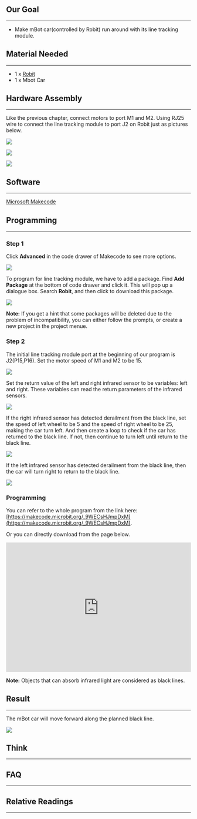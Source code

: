 ## Our Goal   
---  

- Make mBot car(controlled by Robit) run around with its line tracking module.   


## Material Needed  
---  

- 1 x [Robit](https://www.elecfreaks.com/estore/elecfreaks-robit-diy-mini-smart-cars-robot-development-platform-chassis-for-micro-bit-compatible-with-mbot.html)
- 1 x Mbot Car   


## Hardware Assembly  
---  

Like the previous chapter, connect motors to port M1 and M2. 
Using RJ25 wire to connect the line tracking module to port J2 on Robit just as pictures below.

![](https://i.imgur.com/pQI1cnx.png)  

![](https://i.imgur.com/buHExmA.jpg)  

![](https://i.imgur.com/LCkSCvZ.jpg)  


## Software
---

[Microsoft Makecode](https://makecode.microbit.org/#)


## Programming  
---

### Step 1

Click **Advanced** in the code drawer of Makecode to see more options. 

![](https://i.imgur.com/LjMR5IU.png)

To program for line tracking module, we have to add a package. Find **Add Package** at the bottom of code drawer and click it. This will pop up a dialogue box. Search **Robit**, and then click to download this package.

![](https://i.imgur.com/ISZ6w26.png)

**Note:**
If you get a hint that some packages will be deleted due to the problem of incompatibility, you can either follow the prompts, or create a new project in the project menue.

### Step 2

The initial line tracking module port at the beginning of our program is J2(P15,P16). Set the motor speed of M1 and M2 to be 15.

![](https://i.imgur.com/9yNapu4.png)

Set the return value of the left and right infrared sensor to be variables: left and right. These variables can read the return parameters of the infrared sensors.

![](https://i.imgur.com/8Ez3dTm.png)

If the right infrared sensor has detected derailment from the black line, set the speed of left wheel to be 5 and the speed of right wheel to be 25, making the car turn left. And then create a loop to check if the car has returned to the black line. If not, then continue to turn left until return to the black line.

![](https://i.imgur.com/BPMSHwa.png)

If the left infrared sensor has detected derailment from the black line, then the car will turn right to return to the black line. 

![](https://i.imgur.com/4F0soRe.png)

### Programming 

You can refer to the whole program from the link here: [https://makecode.microbit.org/_9WECsHJmpDxM](https://makecode.microbit.org/_9WECsHJmpDxM).

Or you can directly download from the page below. 

<div style="position:relative;height:0;padding-bottom:70%;overflow:hidden;"><iframe style="position:absolute;top:0;left:0;width:100%;height:100%;" src="https://makecode.microbit.org/#pub:_9WECsHJmpDxM" frameborder="0" sandbox="allow-popups allow-forms allow-scripts allow-same-origin"></iframe></div>  


**Note:** Objects that can absorb infrared light are considered as black lines.


## Result  
---   

The mBot car will move forward along the planned black line.

![](https://i.imgur.com/15YjRy5.gif)


## Think 
---


## FAQ
---


## Relative Readings  
---
